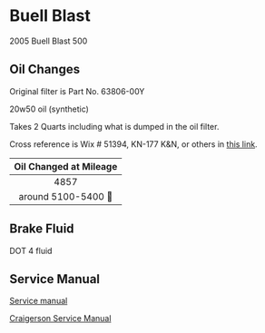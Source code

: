# Buell Blast

2005 Buell Blast 500

## Oil Changes

Original filter is Part No. 63806-00Y

20w50 oil (synthetic)

Takes 2 Quarts including what is dumped in the oil filter.

Cross reference is Wix # 51394, KN-177 K&N, or others in [this link](https://badweatherbikers.com/buell/messages/32777/177968.html?1140884722).

|  Oil Changed at Mileage   |
| :-----------------------: |
|           4857            |
| around 5100-5400  :shrug: |

## Brake Fluid

DOT 4 fluid

## Service Manual

[Service manual](http://www.buellmods.com/content/downloads/manuals/blast/2005_blast_manual.pdf)

[Craigerson Service Manual](https://www.craigerson.com/buell-blast-service-manual/)

